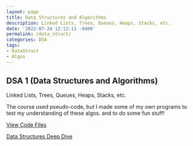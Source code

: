```yaml
---
layout: page
title: Data Structures and Algorithms
description: Linked Lists, Trees, Queues, Heaps, Stacks, etc. 
date: '2022-07-24 12:12:11 -0400'
permalink: /data_struct/
categories: DSA
tags:
- DataStruct
- Algos
---
```


## DSA 1 (Data Structures and Algorithms)

Linked Lists, Trees, Queues, Heaps, Stacks, etc. 

The course used pseudo-code, but I made some of my own programs to test my understanding of these algos. and to do some fun stuff!

[View Code Files](https://github.com/avipars/CS-Resources/tree/main/data_struct)

[Data Structures Deep Dive](https://tech.aviparshan.com/2022/06/data-and-programming-structures-guide.html)